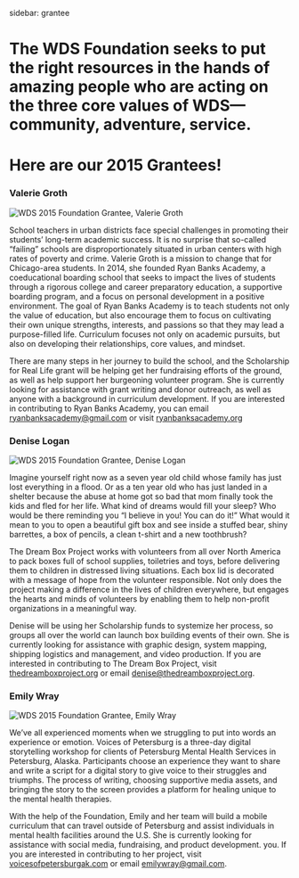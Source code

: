 sidebar: grantee

# The WDS Foundation seeks to put the right resources in the hands of amazing people who are acting on the three core values of WDS—community, adventure, service. 

# Here are our 2015 Grantees!

<div class="zig-zags_blue"></div>

### Valerie Groth

![WDS 2015 Foundation Grantee, Valerie Groth](http://imgs.wds.fm/foundation_valerie.jpg)

School teachers in urban districts face special challenges in promoting their students’ long-term academic success. It is no surprise that so-called “failing” schools are disproportionately situated in urban centers with high rates of poverty and crime. Valerie Groth is a mission to change that for Chicago-area students. In 2014, she founded Ryan Banks Academy, a coeducational boarding school that seeks to impact the lives of students through a rigorous college and career preparatory education, a supportive boarding program, and a focus on personal development in a positive environment.  The goal of Ryan Banks Academy is to teach students not only the value of education, but also encourage them to focus on cultivating their own unique strengths, interests, and passions so that they may lead a purpose-filled life. Curriculum focuses not only on academic pursuits, but also on developing their relationships, core values, and mindset. 

There are many steps in her journey to build the school, and the Scholarship for Real Life grant will be helping get her fundraising efforts of the ground, as well as help support her burgeoning volunteer program. She is currently looking for assistance with grant writing and donor outreach, as well as anyone with a background in curriculum development. If you are interested in contributing to Ryan Banks Academy, you can email [ryanbanksacademy@gmail.com](mailto:ryanbanksacademy@gmail.com) or visit [ryanbanksacademy.org](http://www.ryanbanksacademy.org/)

<div class="line-canvas"></div>

### Denise Logan

![WDS 2015 Foundation Grantee, Denise Logan](http://imgs.wds.fm/foundation_denise.jpg)

Imagine yourself right now as a seven year old child whose family has just lost everything in a flood. Or as a ten year old who has just landed in a shelter because the abuse at home got so bad that mom finally took the kids and fled for her life. What kind of dreams would fill your sleep? Who would be there reminding you “I believe in you! You can do it!” What would it mean to you to open a beautiful gift box and see inside a stuffed bear, shiny barrettes, a box of pencils, a clean t-shirt and a new toothbrush?

The Dream Box Project works with volunteers from all over North America to pack boxes full of school supplies, toiletries and toys, before delivering them to children in distressed living situations. Each box lid is decorated with a message of hope from the volunteer responsible. Not only does the project making a difference in the lives of children everywhere, but engages the hearts and minds of volunteers by enabling them to help non-profit organizations in a meaningful way. 

Denise will be using her Scholarship funds to systemize her process, so groups all over the world can launch box building events of their own. She is currently looking for assistance with graphic design, system mapping, shipping logistics and management, and video production. If you are interested in contributing to The Dream Box Project, visit [thedreamboxproject.org](http://thedreamboxproject.org) or email [denise@thedreamboxproject.org](http:/denise@thedreamboxproject.org).
<div class="line-canvas"></div>

### Emily Wray

![WDS 2015 Foundation Grantee, Emily Wray](http://imgs.wds.fm/foundation_emily.jpg)

We’ve all experienced moments when we struggling to put into words an experience or emotion. Voices of Petersburg is a three-day digital storytelling workshop for clients of Petersburg Mental Health Services in Petersburg, Alaska. Participants choose an experience they want to share and write a script for a digital story to give voice to their struggles and triumphs. The process of writing, choosing supportive media assets, and bringing the story to the screen provides a platform for healing unique to the mental health therapies. 

With the help of the Foundation, Emily and her team will build a mobile curriculum that can travel outside of Petersburg and assist individuals in mental health facilities around the U.S. She is currently looking for assistance with social media, fundraising, and product development. you. If you are interested in contributing to her project, visit [voicesofpetersburgak.com](http://voicesofpetersburgak.com) or email [emilywray@gmail.com](mailto:emilywray@gmail.com).

